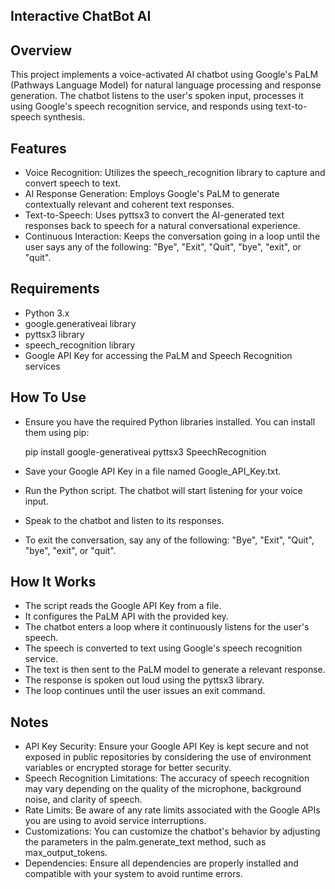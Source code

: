 Interactive ChatBot AI
----------------------

Overview
--------
This project implements a voice-activated AI chatbot using Google's PaLM (Pathways Language Model) for natural language processing and response generation. The chatbot listens to the user's spoken input, processes it using Google's speech recognition service, and responds using text-to-speech synthesis.

Features
--------
- Voice Recognition: Utilizes the speech_recognition library to capture and convert speech to text.
- AI Response Generation: Employs Google's PaLM to generate contextually relevant and coherent text responses.
- Text-to-Speech: Uses pyttsx3 to convert the AI-generated text responses back to speech for a natural conversational experience.
- Continuous Interaction: Keeps the conversation going in a loop until the user says any of the following: "Bye", "Exit", "Quit", "bye", "exit", or "quit".

Requirements
------------
- Python 3.x
- google.generativeai library
- pyttsx3 library
- speech_recognition library
- Google API Key for accessing the PaLM and Speech Recognition services

How To Use
----------
- Ensure you have the required Python libraries installed. You can install them using pip:

  pip install google-generativeai pyttsx3 SpeechRecognition
- Save your Google API Key in a file named Google_API_Key.txt.
- Run the Python script. The chatbot will start listening for your voice input.
- Speak to the chatbot and listen to its responses.
- To exit the conversation, say any of the following: "Bye", "Exit", "Quit", "bye", "exit", or "quit".

How It Works
------------
- The script reads the Google API Key from a file.
- It configures the PaLM API with the provided key.
- The chatbot enters a loop where it continuously listens for the user's speech.
- The speech is converted to text using Google's speech recognition service.
- The text is then sent to the PaLM model to generate a relevant response.
- The response is spoken out loud using the pyttsx3 library.
- The loop continues until the user issues an exit command.

Notes
-----
- API Key Security: Ensure your Google API Key is kept secure and not exposed in public repositories by considering the use of environment variables or encrypted storage for better security.
- Speech Recognition Limitations: The accuracy of speech recognition may vary depending on the quality of the microphone, background noise, and clarity of speech.
- Rate Limits: Be aware of any rate limits associated with the Google APIs you are using to avoid service interruptions.
- Customizations: You can customize the chatbot's behavior by adjusting the parameters in the palm.generate_text method, such as max_output_tokens.
- Dependencies: Ensure all dependencies are properly installed and compatible with your system to avoid runtime errors.
